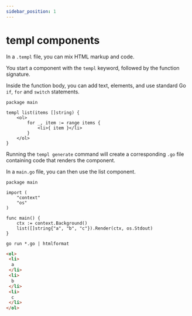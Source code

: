 ```yaml
---
sidebar_position: 1
---
```


# templ components

In a `.templ` file, you can mix HTML markup and code.

You start a component with the `templ` keyword, followed by the function signature.

Inside the function body, you can add text, elements, and use standard Go `if`, `for` and `switch` statements.

```templ
package main

templ list(items []string) {
	<ol>
		for _, item := range items {
			<li>{ item }</li>
		}
	</ol>
}
```

Running the `templ generate` command will create a corresponding `.go` file containing code that renders the component.

In a `main.go` file, you can then use the list component.

```
package main

import (
	"context"
	"os"
)

func main() {
	ctx := context.Background()
	list([]string{"a", "b", "c"}).Render(ctx, os.Stdout)
}
```

```
go run *.go | htmlformat
```

```html
<ol>
 <li>
  a
 </li>
 <li>
  b
 </li>
 <li>
  c
 </li>
</ol>
```


